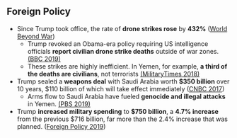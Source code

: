 ## Foreign Policy

*   Since Trump took office, the rate of **drone strikes rose** by **432%** ([World Beyond War](https://worldbeyondwar.org/u-s-drone-strikes-gone-432-since-trump-took-office/))
    *   Trump revoked an Obama-era policy requiring US intelligence officials **report civilian drone strike deaths** outside of war zones. [(BBC 2019)](https://www.bbc.com/news/world-us-canada-47480207)
    *   These strikes are highly inefficient. In Yemen, for example, **a third of the deaths are civilians**, not terrorists [(MilitaryTimes 2018)](https://www.militarytimes.com/news/your-military/2018/11/14/hidden-toll-of-us-drone-strikes-in-yemen-nearly-a-third-of-deaths-are-civilians-not-al-qaida/)
*   Trump sealed a **weapons deal** with Saudi Arabia worth **$350 billion** over 10 years, $110 billion of which will take effect immediately ([CNBC 2017](https://www.cnbc.com/2017/05/20/us-saudi-arabia-seal-weapons-deal-worth-nearly-110-billion-as-trump-begins-visit.html))
    *   Arms flow to Saudi Arabia have fueled **genocide and illegal attacks** in Yemen. [(PBS 2019)](https://www.pbs.org/wgbh/frontline/article/u-s-weapon-saudi-airstrikes-yemen/)
*   Trump **increased military spending** to **$750 billion**, a **4.7% increase** from the previous $716 billion, far more than the 2.4% increase that was planned. ([Foreign Policy 2019](https://foreignpolicy.com/2019/03/10/pentagon-eyes-windfall-as-trump-seeks-750-billion-defense-budget-military/))
